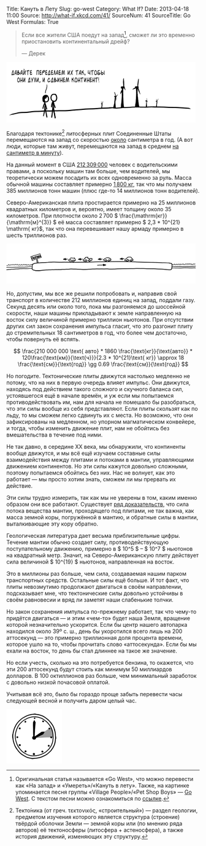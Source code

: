 Title: Кануть в Лету
Slug: go-west
Category: What If?
Date: 2013-04-18 11:00
Source: http://what-if.xkcd.com/41/
SourceNum: 41
SourceTitle: Go West
Formulas: True

> Если все жители США поедут на запад[^1], сможет ли это временно приостановить континентальный дрейф?
> 
> — Дерек

![](/uploads/041-go-west/go_west_windmills_ru.png "Два человека рассматривают ветряные мельницы.")

Благодаря тектонике[^2] литосферных плит Соединенные Штаты перемещаются на запад со скоростью [около](http://hypertextbook.com/facts/ZhenHuang.shtml) сантиметра в год. (А вот люди, которые там живут, перемещаются на запад в среднем [на сантиметр в минуту](http://www.census.gov/newsroom/releases/archives/facts_for_features_special_editions/cb11ff10.html)).

На данный момент в США [212&thinsp;309&thinsp;000](http://nhts.ornl.gov/tables09/FatCat.aspx) человек с водительскими правами, а поскольку машин там больше, чем водителей, мы теоретически можем посадить их всех одновременно за руль. Масса обычной машины составляет примерно [1&thinsp;800 кг](http://www.nytimes.com/2004/05/05/business/05weight.html), так что мы получаем 385 миллионов тонн машин (плюс где-то 14 миллионов тонн водителей).

Северо-Американская плита простирается примерно на 25 миллионов квадратных километров и, вероятно, имеет толщину около 35 километров. При плотности около 2&thinsp;700 $ \frac{\mathrm{кг}}{\mathrm{м}^{3}} $ её масса составляет примерно $ 2,3 * 10^{21} \mathrm{ кг}$, так что она перевешивает нашу армаду примерно в шесть триллионов раз.

![](/uploads/041-go-west/go_west_setup.png "Машины едут на запад, в голове каждого водителя крутится песня go west.") 

Но, допустим, мы все же решили попробовать и, направив свой транспорт в количестве 212 миллионов единиц на запад, поддали газу. Секунд десять или около того, пока мы разгоняемся до шоссейной скорости, наши машины прикладывают к земле направленную на восток силу величиной примерно триллион ньютонов. При отсутствии других сил закон сохранения импульса гласит, что это разгонит плиту до стремительных 18 сантиметров в год, что более чем достаточно, чтобы повернуть её вспять.

$$ \frac{210 000 000 \text{ авто} * 1860 \frac{\text{кг}}{\text{авто}} * 120\frac{\text{км}}{\text{ч}}}{2.3 * 10^{21}\text{ кг}} \approx 18 \frac{\text{см}}{\text{год}} \gg 0.69 \frac{\text{см}}{\text{год}} $$

Но погодите. Тектонические плиты движутся настолько медленно не потому, что на них в первую очередь влияет импульс. Они движутся, находясь под действием такого сложного и скучного баланса сил, устоявшегося ещё в начале времён, и уж если мы попытаемся противодействовать им, нам для начала не помешало бы разобраться, что эти силы вообще из себя представляют. Если плиты скользят как по льду, то мы сможем легко сдвинуть их с места. Но возможно, что они зафиксированы на медленном, но упорном магматическом конвейере, и тогда, чтобы изменить движение плит, нам не обойтись без вмешательства в течение под ними.

Не так давно, в середине XX века, мы обнаружили, что континенты вообще движутся, и мы всё ещё изучаем составные силы взаимодействия между плитами и потоками в мантии, управляющими движением континентов. Но эти силы кажутся довольно сложными, поэтому попытаемся обойтись без них. Нас не волнует, как это работает — мы просто хотим знать, сможем ли мы прервать их действие.

Эти силы трудно измерить, так как мы не уверены в том, каким именно образом они все работают. Существует [ряд доказательств](http://www.umich.edu/~gs265/tecpaper.htm), что сила потока вещества мантии, проходящего под плитами, не так важна, как масса земной коры, погружённой в мантию, и обратные силы в мантии, выталкивающие эту кору обратно.

Геологическая литература дает весьма приблизительные цифры. Течение мантии обычно создает силу, противодействующую поступательному движению, примерно в $ 10^5 $ – $ 10^7 $ ньютонов на квадратный метр. Значит, на Северо-Американскую плиту действует сила величиной $ 10^{19} $ ньютонов, направленная на восток.

Это в миллионы раз больше, чем сила, создаваемая нашим парком транспортных средств. Остальные силы ещё больше. И тот факт, что плиты невозмутимо продолжают двигаться в своём направлении, подсказывает мне, что тектонические силы довольно устойчивы в своём равновесии и вряд ли заметят наши слабенькие толчки.

Но закон сохранения импульса по-прежнему работает, так что чему-то придётся двигаться — и этим «чем-то» будет наша Земля, вращение которой незначительно ускорится. Если бы центр нашего автопарка находился около 39º с. ш., день бы укоротился всего лишь на 200 аттосекунд — это примерно триллионная доля процента времени, которое ушло на то, чтобы прочитать слово «аттосекунда». Если бы мы ехали на восток, то день бы стал длиннее на такое же значение.

Но если учесть, сколько на это потребуется бензина, то окажется, что эти 200 аттосекунд будут стоить как минимум 50 миллиардов долларов. В 100 октиллионов раз больше, чем минимальный заработок с довольно низкой почасовой оплатой.

Учитывая всё это, было бы гораздо проще забыть перевести часы следующей весной и получить даром целый час.

![](/uploads/041-go-west/go_west_clock.png "Если бы мы каждую весну отдавали один час в банк под нормальные проценты, то каждую осень мы бы получали обратно по 1,02 часа.")

[^1]: Оригинальная статья называется «Go West», что можно перевести как «На запад» и «Умереть»/«Кануть в лету». Также, на картинке упоминается песня группы «Village People»/«Pet Shop Boys» — [Go West](http://ru.wikipedia.org/wiki/Go_West). С текстом песни можно ознакомиться по [ссылке](http://en.lyrsense.com/pet_shop_boys/go_west).
[^2]: Текто́ника (от греч. τεκτονικός, «строительный») — раздел геологии, предметом изучения которого является структура (строение) твёрдой оболочки Земли — земной коры или (по мнению ряда авторов) её тектоносферы (литосфера + астеносфера), а также история движений, изменяющих эту структуру.
